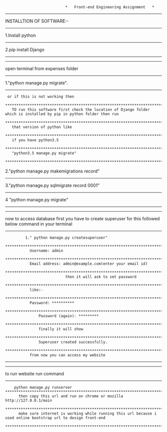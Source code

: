                                *   Front-end Engineering Assignment   *
******************************************************************************************************************************			       
				  
INSTALLTION OF SOFTWARE:-
******************************************************************************************************************************************************************************************************************************************************
1.Install python
*****************************************************************************************************************************************************************************************************************************************************
2.pip install Django
***************************************************************************************************************************
***************************************************************************************************************************
open terminal from expenses folder 
*****************************************************************************************************************************************************************************************************************************************************
   1."python manage.py migrate".
   *****************************************************************************************************************************************************************************************************************************************************
     or if this is not working then 
     *****************************************************************************************************************************************************************************************************************************************************
       TO run this software first check the location of Django folder which is installed by pip in python folder then run 
       *****************************************************************************************************************************************************************************************************************************************************
       that version of python like 
       *****************************************************************************************************************************************************************************************************************************************************
       if you have python3.5
       *****************************************************************************************************************************************************************************************************************************************************
       "python3.5 manage.py migrate"
       *****************************************************************************************************************************************************************************************************************************************************
  2."python manage.py makemigrations record"
  *****************************************************************************************************************************************************************************************************************************************************
  3."python manage.py sqlmigrate record 0001"
  *****************************************************************************************************************************************************************************************************************************************************
  4 "python manage.py migrate"       
*****************************************************************************************************************************

*****************************************************************************************************************************
now to access database first you have to create superuser for this followed below command in your terminal
*****************************************************************************************************************************************************************************************************************************************************
             1." python manage.py createsuperuser"
	     *****************************************************************************************************************************************************************************************************************************************************
	           Username: admin
		   *****************************************************************************************************************************************************************************************************************************************************
	           Email address: admin@example.com(enter your email id)
		   *****************************************************************************************************************************************************************************************************************************************************
	                           then it will ask to set password
				   *****************************************************************************************************************************************************************************************************************************************************
	           like:-
		   *****************************************************************************************************************************************************************************************************************************************************
	           Password: **********
		   *****************************************************************************************************************************************************************************************************************************************************
                   Password (again): *********
		   *****************************************************************************************************************************************************************************************************************************************************
                   finally it will show 		  
		   *****************************************************************************************************************************************************************************************************************************************************
                   Superuser created successfully.
		   *****************************************************************************************************************************************************************************************************************************************************
	           from now you can access my website 
		   
*****************************************************************************************************************************

*******************************************************************************************************************************
 to run website run command
 *****************************************************************************************************************************************************************************************************************************************************
        python manage.py runserver
	*****************************************************************************************************************************************************************************************************************************************************
	      then copy this url and run on chrome or mozilla http://127.0.0.1/main
	      *****************************************************************************************************************************************************************************************************************************************************
	      make sure internet is working while running this url because i used online bootstrap url to design front-end
	      *****************************************************************************************************************************************************************************************************************************************************
  
